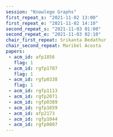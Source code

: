 ```yaml
---
session: "Knowlege Graphs"
first_repeat_s: "2021-11-02 13:00" 
first_repeat_e: "2021-11-02 14:10" 
second_repeat_s: "2021-11-03 01:00" 
second_repeat_e: "2021-11-03 02:10"
chair_first_repeat: Srikanta Bedathur
chair_second_repeat: Maribel Acosta
papers:
 - acm_id: afp1856
   flag: 1
 - acm_id: rgfp1787
   flag: 1
 - acm_id: rgfp0338
   flag: 1
 - acm_id: rgfp1113
 - acm_id: rgfp2071
 - acm_id: rgfp0389
 - acm_id: rgfp1659
 - acm_id: afp2173
 - acm_id: rgfp1044
 - acm_id: rgfp0807
---
```

